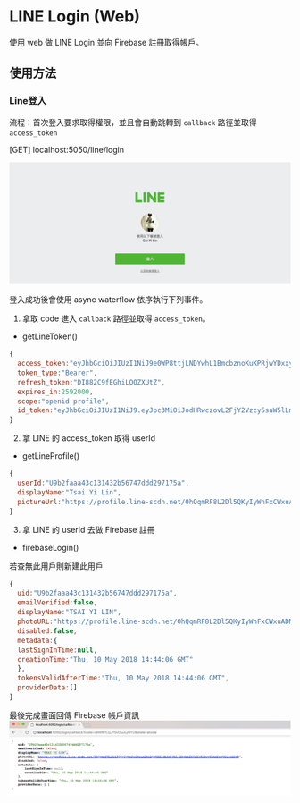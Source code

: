# LINE Login (Web)
使用 web 做 LINE Login 並向 Firebase 註冊取得帳戶。


## 使用方法

### Line登入
流程：首次登入要求取得權限，並且會自動跳轉到 `callback` 路徑並取得 `access_token`


[GET] localhost:5050/line/login

<img src="screenshot/img01.png">

登入成功後會使用 async waterflow 依序執行下列事件。

1. 拿取 code 進入 `callback` 路徑並取得 `access_token`。
- getLineToken()

```js
{
  access_token:"eyJhbGciOiJIUzI1NiJ9e0WP8ttjLNDYwhL1BmcbznoKuKPRjwYDxxy3_w-EkeFaQlIZ9WszGkUkI3PGZQZ8vmrZUjWChLNsI6gXykgQEW0E16651dUYUDDGESZ4zyAp8mJcMIDSp2JnmxtKaWuTQBwb6blbUTIMVUCobcgczoVOcDc9Z_Tezl3dQL78XeA.llhQefBtlqFhPAjXdjqxbkrQ9npNkucIV_cYxFpfMhQ",
  token_type:"Bearer",
  refresh_token:"DI882C9fEGhiLOOZXUtZ",
  expires_in:2592000,
  scope:"openid profile",
  id_token:"eyJhbGciOiJIUzI1NiJ9.eyJpc3MiOiJodHRwczovL2FjY2Vzcy5saW5lLm1lIiwic3ViIjoiVTliMmZhYWE0M2MxMzE0MzJiNTY3NDdkZGQyOTcxNzVhIiwiYXVkIjoiMTU3MDcyNjE4NCIsImV4cCI6MTUyNjQ1ODUyMCwiaWF0IjoxNTI2NDU0OTIwLCJuYW1lIjoiVHNhaSBZaSBMaW4iLCJwaWN0dXJlIjoiaHR0cHM6Ly9wcm9maWxlLmxpbmUtc2Nkbi5uZXQvMGhRcW1SRjhMMkRsNVFLeUl5V25GeENXeHVBRE1uQlFnV0tFMUdiWGQtV0RsLUVrcGJiRWtWYTMxOFVHd3ZURUFNUHhnVk9pY29CRHQ5In0.V-_Cti85xlR47U4UD5833m3kqkHGvS06f2UL-5L-p-8"
}
```


2. 拿 LINE 的 access_token 取得 userId
- getLineProfile()

```js
{
  userId:"U9b2faaa43c131432b56747ddd297175a",
  displayName:"Tsai Yi Lin",
  pictureUrl:"https://profile.line-scdn.net/0hQqmRF8L2Dl5QKyIyWnFxCWxuADMnBQgWKE1GbXd-WDl-EkpbbEkVa318UGwvTEAMPxgVOicoBDt9"
}
```


3. 拿 LINE 的 userId 去做 Firebase 註冊
- firebaseLogin()

若查無此用戶則新建此用戶

```js
{
  uid:"U9b2faaa43c131432b56747ddd297175a",
  emailVerified:false,
  displayName:"TSAI YI LIN",
  photoURL:"https://profile.line-scdn.net/0hQqmRF8L2Dl5QKyIyWnFxCWxuADMnBQgWKE1GbXd-WDl-EkpbbEkVa318UGwvTEAMPxgVOicoBDt9",
  disabled:false,
  metadata:{
  lastSignInTime:null,
  creationTime:"Thu, 10 May 2018 14:44:06 GMT"
  },
  tokensValidAfterTime:"Thu, 10 May 2018 14:44:06 GMT",
  providerData:[]
}
```

最後完成畫面回傳 Firebase 帳戶資訊
<img src="screenshot/img02.png">
